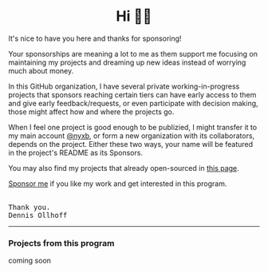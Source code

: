 <h1 align='center'>Hi 👋🏼</h1>

It's nice to have you here and thanks for sponsoring!

Your sponsorships are meaning a lot to me as them support me focusing on maintaining my projects and dreaming up new ideas instead of worrying much about money.

In this GitHub organization, I have several private working-in-progress projects that sponsors reaching certain tiers can have early access to them and give early feedback/requests, or even participate with decision making, those might affect how and where the projects go.

When I feel one project is good enough to be publizied, I might transfer it to my main account [@nyxb](https://github.com/nyxb), or form a new organization with its collaborators, depends on the project. Either these two ways, your name will be featured in the project's README as its Sponsors.

You may also find my projects that already open-sourced in [this page](https://nyxb.site/projects).

[Sponsor me](https://github.com/sponsors/nyxb) if you like my work and get interested in this program.

<br>
<samp>Thank you.</samp><br>
<samp>Dennis Ollhoff</samp>

<hr>

### Projects from this program
  
coming soon

